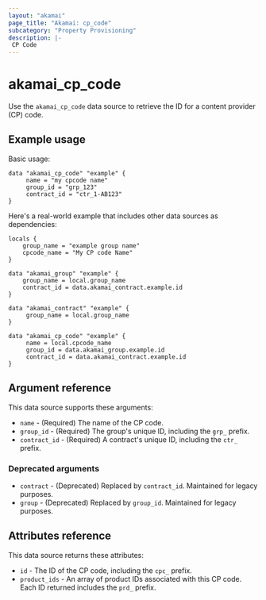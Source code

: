 ```yaml
---
layout: "akamai"
page_title: "Akamai: cp_code"
subcategory: "Property Provisioning"
description: |-
 CP Code
---
```


# akamai_cp_code


Use the `akamai_cp_code` data source to retrieve the ID for a content provider (CP) code.

## Example usage

Basic usage:

```hcl
data "akamai_cp_code" "example" {
     name = "my cpcode name"
     group_id = "grp_123"
     contract_id = "ctr_1-AB123"
}
```

Here's a real-world example that includes other data sources as dependencies:

```
locals {
    group_name = "example group name"
    cpcode_name = "My CP code Name"
}

data "akamai_group" "example" {
    group_name = local.group_name
    contract_id = data.akamai_contract.example.id
}

data "akamai_contract" "example" {
     group_name = local.group_name
}

data "akamai_cp_code" "example" {
     name = local.cpcode_name
     group_id = data.akamai_group.example.id
     contract_id = data.akamai_contract.example.id
}
```

## Argument reference

This data source supports these arguments:

* `name` - (Required) The name of the CP code.
* `group_id` - (Required) The group's unique ID, including the `grp_` prefix.
* `contract_id` - (Required) A contract's unique ID, including the `ctr_` prefix.

### Deprecated arguments
* `contract` - (Deprecated) Replaced by `contract_id`. Maintained for legacy purposes.
* `group` - (Deprecated) Replaced by `group_id`. Maintained for legacy purposes.

## Attributes reference

This data source returns these attributes:

* `id` - The ID of the CP code, including the `cpc_` prefix.
* `product_ids` - An array of product IDs associated with this CP code. Each ID returned includes the `prd_` prefix.
